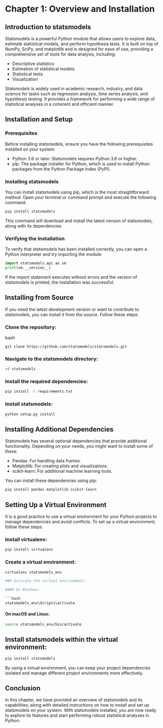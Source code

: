 # Chapter 1: Overview and Installation

## Introduction to statsmodels
Statsmodels is a powerful Python module that allows users to explore data, estimate statistical models, and perform hypothesis tests. It is built on top of NumPy, SciPy, and matplotlib and is designed for ease of use, providing a comprehensive set of tools for data analysis, including:

- Descriptive statistics
- Estimation of statistical models
- Statistical tests
- Visualization

Statsmodels is widely used in academic research, industry, and data science for tasks such as regression analysis, time series analysis, and hypothesis testing. It provides a framework for performing a wide range of statistical analyses in a coherent and efficient manner.

## Installation and Setup
### Prerequisites
Before installing statsmodels, ensure you have the following prerequisites installed on your system:

- Python 3.6 or later: Statsmodels requires Python 3.6 or higher.
- pip: The package installer for Python, which is used to install Python packages from the Python Package Index (PyPI).

### Installing statsmodels
You can install statsmodels using pip, which is the most straightforward method. Open your terminal or command prompt and execute the following command:

```bash
pip install statsmodels
```
This command will download and install the latest version of statsmodels, along with its dependencies.

### Verifying the Installation
To verify that statsmodels has been installed correctly, you can open a Python interpreter and try importing the module:

```python
import statsmodels.api as sm
print(sm.__version__)
```
If the import statement executes without errors and the version of statsmodels is printed, the installation was successful.

## Installing from Source
If you need the latest development version or want to contribute to statsmodels, you can install it from the source. Follow these steps:

### Clone the repository:

bash
```Copy code
git clone https://github.com/statsmodels/statsmodels.git
```
### Navigate to the statsmodels directory:

```bash
cd statsmodels
```

### Install the required dependencies:

```bash
pip install -r requirements.txt
```

### Install statsmodels:

```bash
python setup.py install
```

## Installing Additional Dependencies
Statsmodels has several optional dependencies that provide additional functionality. Depending on your needs, you might want to install some of these:

- Pandas: For handling data frames.
- Matplotlib: For creating plots and visualizations.
- scikit-learn: For additional machine learning tools.

You can install these dependencies using pip:

```bash
pip install pandas matplotlib scikit-learn
```

## Setting Up a Virtual Environment
It is a good practice to use a virtual environment for your Python projects to manage dependencies and avoid conflicts. To set up a virtual environment, follow these steps:

### Install virtualenv:

```bash
pip install virtualenv
```

### Create a virtual environment:

```bash
virtualenv statsmodels_env

### Activate the virtual environment:

#### On Windows:

```bash
statsmodels_env\Scripts\activate
```

#### On macOS and Linux:

```bash
source statsmodels_env/bin/activate
```

## Install statsmodels within the virtual environment:

```bash
pip install statsmodels
```
By using a virtual environment, you can keep your project dependencies isolated and manage different project environments more effectively.

## Conclusion
In this chapter, we have provided an overview of statsmodels and its capabilities, along with detailed instructions on how to install and set up statsmodels on your system. With statsmodels installed, you are now ready to explore its features and start performing robust statistical analyses in Python.

